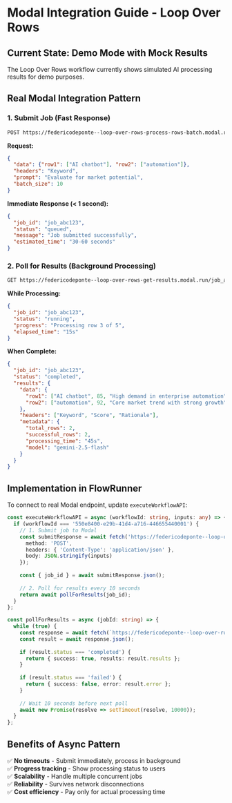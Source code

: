 # Modal Integration Guide - Loop Over Rows

## Current State: Demo Mode with Mock Results
The Loop Over Rows workflow currently shows simulated AI processing results for demo purposes.

## Real Modal Integration Pattern

### 1. **Submit Job (Fast Response)**
```bash
POST https://federicodeponte--loop-over-rows-process-rows-batch.modal.run
```

**Request:**
```json
{
  "data": {"row1": ["AI chatbot"], "row2": ["automation"]},
  "headers": "Keyword", 
  "prompt": "Evaluate for market potential",
  "batch_size": 10
}
```

**Immediate Response (< 1 second):**
```json
{
  "job_id": "job_abc123",
  "status": "queued", 
  "message": "Job submitted successfully",
  "estimated_time": "30-60 seconds"
}
```

### 2. **Poll for Results (Background Processing)**
```bash
GET https://federicodeponte--loop-over-rows-get-results.modal.run/job_abc123
```

**While Processing:**
```json
{
  "job_id": "job_abc123",
  "status": "running",
  "progress": "Processing row 3 of 5",
  "elapsed_time": "15s"
}
```

**When Complete:**
```json
{
  "job_id": "job_abc123", 
  "status": "completed",
  "results": {
    "data": {
      "row1": ["AI chatbot", 85, "High demand in enterprise automation"],
      "row2": ["automation", 92, "Core market trend with strong growth"]
    },
    "headers": ["Keyword", "Score", "Rationale"],
    "metadata": {
      "total_rows": 2,
      "successful_rows": 2,
      "processing_time": "45s",
      "model": "gemini-2.5-flash"
    }
  }
}
```

## Implementation in FlowRunner

To connect to real Modal endpoint, update `executeWorkflowAPI`:

```typescript
const executeWorkflowAPI = async (workflowId: string, inputs: any) => {
  if (workflowId === '550e8400-e29b-41d4-a716-446655440001') {
    // 1. Submit job to Modal
    const submitResponse = await fetch('https://federicodeponte--loop-over-rows-process-rows-batch.modal.run', {
      method: 'POST',
      headers: { 'Content-Type': 'application/json' },
      body: JSON.stringify(inputs)
    });
    
    const { job_id } = await submitResponse.json();
    
    // 2. Poll for results every 10 seconds
    return await pollForResults(job_id);
  }
};

const pollForResults = async (jobId: string) => {
  while (true) {
    const response = await fetch(`https://federicodeponte--loop-over-rows-get-results.modal.run/${jobId}`);
    const result = await response.json();
    
    if (result.status === 'completed') {
      return { success: true, results: result.results };
    }
    
    if (result.status === 'failed') {
      return { success: false, error: result.error };
    }
    
    // Wait 10 seconds before next poll
    await new Promise(resolve => setTimeout(resolve, 10000));
  }
};
```

## Benefits of Async Pattern

✅ **No timeouts** - Submit immediately, process in background  
✅ **Progress tracking** - Show processing status to users  
✅ **Scalability** - Handle multiple concurrent jobs  
✅ **Reliability** - Survives network disconnections  
✅ **Cost efficiency** - Pay only for actual processing time 
 
 
 